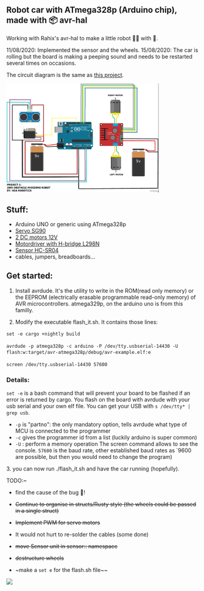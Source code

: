## Robot car with ATmega328p (Arduino chip), made with :package: avr-hal

Working with Rahix's avr-hal to make a little robot :car:🐯 with 📡.

11/08/2020:
Implemented the sensor and the wheels.
15/08/2020:
The car is rolling but the board is making a peeping sound and needs to be restarted
several times on occasions.

The circuit diagram is the same as [this project](https://create.arduino.cc/projecthub/hda-robotics/project-1-2wd-obstacle-avoiding-robot-390ef8).
<div>
<img src="circuit_diagram.jpg" width="400" />
  </div>

## Stuff:

- Arduino UNO or generic using ATmega328p
- [Servo SG90](https://components101.com/servo-motor-basics-pinout-datasheet)
- [2 DC motors 12V](http://robotechshop.com/shop/robotics/motors/dc-motors/yellow-gearbox-motor/?v=f78a77f631d2)
- [Motordriver with H-bridge L298N](https://howtomechatronics.com/tutorials/arduino/arduino-dc-motor-control-tutorial-l298n-pwm-h-bridge/)
- [Sensor HC-SR04](https://www.amazon.co.uk/dp/B07TKVPPHF/ref=as_li_ss_tl?_encoding=UTF8&psc=1&linkCode=sl1&tag=howtomuk-21&linkId=8faa13eaeab406a33ae606e005699aaf&language=en_GB)
- cables, jumpers, breadboards...

## Get started:

1. Install avrdude. It's the utility to write in the ROM(read only memory) or the EEPROM (electrically erasable programmable read-only memory) of AVR microcontrollers. atmega329p, on the arduino uno is from this familly.


2. Modify the executable flash_it.sh. It contains those lines:
 ```
 set -e cargo +nightly build

 avrdude -p atmega328p -c arduino -P /dev/tty.usbserial-14430 -U flash:w:target/avr-atmega328p/debug/avr-example.elf:e

 screen /dev/tty.usbserial-14430 57600
 ```
 ### Details:
 `set -e` is a bash command that will prevent your board to be flashed if an error is returned by cargo.
 You flash on the board with avrdude with your usb serial and your own elf file. You can get your USB with `s /dev/tty* | grep usb`.
 * `-p` is "partno": the only mandatory option, tells avrdude what type of MCU is connected to the programmer
 * `-c` gives the programmer id from a list (luckily arduino is super common)
 * `-U` : perform a memory operation
 The screen command allows to see the console. `57600` is the baud rate, other established baud rates as `9600 are possible, but then you would need to change the program)

<span>3.</span>  you can now run ./flash_it.sh and have the car running (hopefully).

TODO:~

- find the cause of the bug 🐛!

- ~~Continue to organise in structs/Rusty style (the wheels could be passed in a single struct)~~

- ~~Implement PWM for servo motors~~

- It would not hurt to re-solder the cables (some done)

- ~~move Sensor unit in sensor:: namespace~~

- ~~destructure wheels~~

- ~make a `set e` for the flash.sh file~~

<img src="here_comes_tiger_3.gif" width="400" />
